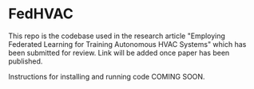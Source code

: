 # FedHVAC

This repo is the codebase used in the research article "Employing Federated Learning for Training Autonomous HVAC Systems" which has been submitted for review. 
Link will be added once paper has been published.

Instructions for installing and running code COMING SOON.
